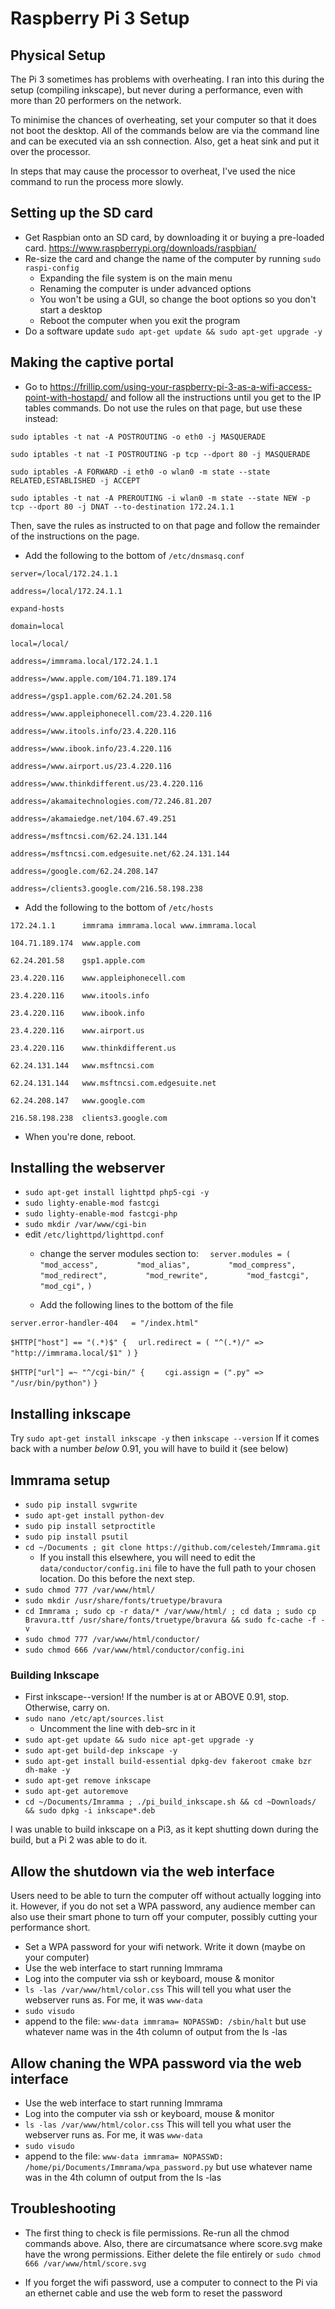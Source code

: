 # Raspberry Pi 3 Setup

## Physical Setup

The Pi 3 sometimes has problems with overheating. I ran into this during the setup (compiling inkscape), but never during a performance, even with more than 20 performers on the network.

To minimise the chances of overheating, set your computer so that it does not boot the desktop. All of the commands below are via the command line and can be executed via an ssh connection. Also, get a heat sink and put it over the processor.

In steps that may cause the processor to overheat, I've used the nice command to run the process more slowly.

## Setting up the SD card
* Get Raspbian onto an SD card, by downloading it or buying a pre-loaded card. https://www.raspberrypi.org/downloads/raspbian/
* Re-size the card and change the name of the computer by running `sudo raspi-config`
  * Expanding the file system is on the main menu
  * Renaming the computer is under advanced options
  * You won't be using a GUI, so change the boot options so you don't start a desktop
  * Reboot the computer when you exit the program
* Do a software update `sudo apt-get update && sudo apt-get upgrade -y`

## Making the captive portal
* Go to https://frillip.com/using-your-raspberry-pi-3-as-a-wifi-access-point-with-hostapd/ and follow all the instructions until you get to the IP tables commands.  Do not use the rules on that page, but use these instead:

`sudo iptables -t nat -A POSTROUTING -o eth0 -j MASQUERADE`

`sudo iptables -t nat -I POSTROUTING -p tcp --dport 80 -j MASQUERADE`

`sudo iptables -A FORWARD -i eth0 -o wlan0 -m state --state RELATED,ESTABLISHED -j ACCEPT`

`sudo iptables -t nat -A PREROUTING -i wlan0 -m state --state NEW -p tcp --dport 80 -j DNAT --to-destination 172.24.1.1`

Then, save the rules as instructed to on that page and follow the remainder of the instructions on the page.

* Add the following to the bottom of `/etc/dnsmasq.conf `

`server=/local/172.24.1.1`

`address=/local/172.24.1.1`

`expand-hosts`

`domain=local`

`local=/local/`


`address=/immrama.local/172.24.1.1`


`address=/www.apple.com/104.71.189.174`

`address=/gsp1.apple.com/62.24.201.58`

`address=/www.appleiphonecell.com/23.4.220.116`

`address=/www.itools.info/23.4.220.116`

`address=/www.ibook.info/23.4.220.116`

`address=/www.airport.us/23.4.220.116`

`address=/www.thinkdifferent.us/23.4.220.116`

`address=/akamaitechnologies.com/72.246.81.207`

`address=/akamaiedge.net/104.67.49.251`


`address=/msftncsi.com/62.24.131.144`

`address=/msftncsi.com.edgesuite.net/62.24.131.144`


`address=/google.com/62.24.208.147`

`address=/clients3.google.com/216.58.198.238`



* Add the following to the bottom of `/etc/hosts`

`172.24.1.1      immrama immrama.local www.immrama.local`


`104.71.189.174  www.apple.com`

`62.24.201.58    gsp1.apple.com`

`23.4.220.116    www.appleiphonecell.com`

`23.4.220.116    www.itools.info`

`23.4.220.116    www.ibook.info`

`23.4.220.116    www.airport.us`

`23.4.220.116    www.thinkdifferent.us`


`62.24.131.144   www.msftncsi.com`

`62.24.131.144   www.msftncsi.com.edgesuite.net`


`62.24.208.147   www.google.com`

`216.58.198.238  clients3.google.com`


* When you're done, reboot.

## Installing the webserver

* `sudo apt-get install lighttpd php5-cgi -y`
* `sudo lighty-enable-mod fastcgi`
* `sudo lighty-enable-mod fastcgi-php`
* `sudo mkdir /var/www/cgi-bin`
* edit `/etc/lighttpd/lighttpd.conf`
  * change the server modules section to:
`  server.modules = (`
`        "mod_access",`
`        "mod_alias",`
`        "mod_compress",`
`        "mod_redirect",`
`        "mod_rewrite",`
`        "mod_fastcgi",`
`        "mod_cgi",`
`)`

  * Add the following lines to the bottom of the file

`server.error-handler-404   = "/index.html"`

`$HTTP["host"] == "(.*)$" {`
`  url.redirect = ( "^(.*)/" => "http://immrama.local/$1" )`
`}`

`$HTTP["url"] =~ "^/cgi-bin/" {`
`    cgi.assign = (".py" => "/usr/bin/python")`
`}`

## Installing inkscape

Try `sudo apt-get install inkscape -y` then `inkscape --version` If it comes back with a number _below_ 0.91, you will have to build it (see below)





## Immrama setup

* `sudo pip install svgwrite`
* `sudo apt-get install python-dev`
* `sudo pip install setproctitle`
* `sudo pip install psutil`
* `cd ~/Documents ; git clone https://github.com/celesteh/Immrama.git`
  * If you install this elsewhere, you will need to edit the `data/conductor/config.ini` file to have the full path to your chosen location. Do this before the next step.
* `sudo chmod 777 /var/www/html/`
* `sudo mkdir /usr/share/fonts/truetype/bravura`
* `cd Immrama ; sudo cp -r data/* /var/www/html/ ; cd data ; sudo cp Bravura.ttf /usr/share/fonts/truetype/bravura && sudo fc-cache -f -v`
* `sudo chmod 777 /var/www/html/conductor/`
* `sudo chmod 666 /var/www/html/conductor/config.ini`

### Building Inkscape
* First inkscape--version! If the number is at or ABOVE 0.91, stop. Otherwise, carry on.
* `sudo nano /etc/apt/sources.list`
  * Uncomment the line with deb-src in it
* `sudo apt-get update && sudo nice apt-get upgrade -y`
* `sudo apt-get build-dep inkscape -y`
* `sudo apt-get install build-essential dpkg-dev fakeroot cmake bzr dh-make -y`
* `sudo apt-get remove inkscape`
* `sudo apt-get autoremove`
* `cd ~/Documents/Imramma ; ./pi_build_inkscape.sh && cd ~Downloads/ && sudo dpkg -i inkscape*.deb `

I was unable to build inkscape on a Pi3, as it kept shutting down during the build, but a Pi 2 was able to do it.

## Allow the shutdown via the web interface

Users need to be able to turn the computer off without actually logging into it.
However, if you do not set a WPA password, any audience member can also use
their smart phone to turn off your computer, possibly cutting your performance
short.

* Set a WPA password for your wifi network. Write it down
(maybe on your computer)
* Use the web interface to start running Immrama
* Log into the computer via ssh or keyboard, mouse & monitor
* `ls -las /var/www/html/color.css` This will tell you what user the
webserver runs as. For me, it was `www-data`
* `sudo visudo`
* append to the file: `www-data immrama= NOPASSWD: /sbin/halt`
but use whatever name was in the 4th column of output from the ls -las

## Allow chaning the WPA password via the web interface
* Use the web interface to start running Immrama
* Log into the computer via ssh or keyboard, mouse & monitor
* `ls -las /var/www/html/color.css` This will tell you what user the
webserver runs as. For me, it was `www-data`
* `sudo visudo`
* append to the file:
`www-data immrama= NOPASSWD: /home/pi/Documents/Immrama/wpa_password.py`
but use whatever name was in the 4th column of output from the ls -las


## Troubleshooting

* The first thing to check is file permissions. Re-run all the chmod commands above. Also, there are circumatsance where score.svg make have the wrong permissions. Either delete the file entirely or `sudo chmod 666 /var/www/html/score.svg`

* If you forget the wifi password, use a computer to connect to the Pi via
an ethernet cable and use the web form to reset the password
